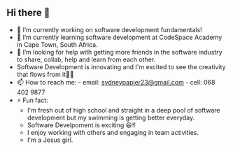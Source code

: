 ## Hi there 👋

<!--
**sydney-papier-19/sydney-papier-19** is a ✨ _special_ ✨ repository because its `README.md` (this file) appears on your GitHub profile.

Here are some ideas to get you started: -->

- 🔭 I’m currently working on software development fundamentals!
- 🌱 I’m currently learning software development at CodeSpace Academy in Cape Town, South Africa.
- 🤔 I’m looking for help with getting more friends in the software industry to share, collab, help and learn from each other.
- Software Development is innovating and I'm excited to see the creativity that flows from it🤯🎨
- 📫 How to reach me:
      - email: sydneypapier23@gmail.com
      - cell: 068 402 9877
- ⚡ Fun fact:
  - I'm fresh out of high school and straight in a deep pool of software development but my swimming is getting better everyday.
  - Software Develpoment is exciting 😆!!
  - I enjoy working with others and engaging in team activities.
  - I'm a Jesus girl. 

